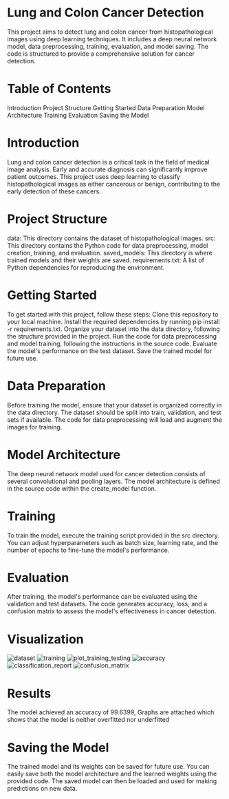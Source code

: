 # Lung and Colon Cancer Detection
This project aims to detect lung and colon cancer from histopathological images using deep learning techniques. It includes a deep neural network model, data preprocessing, training, evaluation, and model saving. The code is structured to provide a comprehensive solution for cancer detection.

# Table of Contents
Introduction
Project Structure
Getting Started
Data Preparation
Model Architecture
Training
Evaluation
Saving the Model

# Introduction
Lung and colon cancer detection is a critical task in the field of medical image analysis. Early and accurate diagnosis can significantly improve patient outcomes. This project uses deep learning to classify histopathological images as either cancerous or benign, contributing to the early detection of these cancers.

# Project Structure
data: This directory contains the dataset of histopathological images. src: This directory contains the Python code for data preprocessing, model creation, training, and evaluation. saved_models: This directory is where trained models and their weights are saved. requirements.txt: A list of Python dependencies for reproducing the environment.

# Getting Started
To get started with this project, follow these steps: Clone this repository to your local machine. Install the required dependencies by running pip install -r requirements.txt. Organize your dataset into the data directory, following the structure provided in the project. Run the code for data preprocessing and model training, following the instructions in the source code. Evaluate the model's performance on the test dataset. Save the trained model for future use.

# Data Preparation
Before training the model, ensure that your dataset is organized correctly in the data directory. The dataset should be split into train, validation, and test sets if available. The code for data preprocessing will load and augment the images for training.

# Model Architecture
The deep neural network model used for cancer detection consists of several convolutional and pooling layers. The model architecture is defined in the source code within the create_model function.

# Training
To train the model, execute the training script provided in the src directory. You can adjust hyperparameters such as batch size, learning rate, and the number of epochs to fine-tune the model's performance.

# Evaluation
After training, the model's performance can be evaluated using the validation and test datasets. The code generates accuracy, loss, and a confusion matrix to assess the model's effectiveness in cancer detection.

# Visualization
![dataset](https://github.com/adi271001/DL-Simplified/assets/67856422/ddeec067-df03-49aa-bd24-5071a69332b3)
![training](https://github.com/adi271001/DL-Simplified/assets/67856422/d8d4ff4b-40f0-4a9a-99f4-25086ab5990e)
![plot_training_testing](https://github.com/adi271001/DL-Simplified/assets/67856422/c1f7d305-ad94-45c4-8fc0-4d4e66ca441b)
![accuracy](https://github.com/adi271001/DL-Simplified/assets/67856422/9298bfe0-890b-4321-9b7d-2f2d156c0637)
![classification_report](https://github.com/adi271001/DL-Simplified/assets/67856422/f6df8216-eb6b-4422-947f-3dc0ce8fd09a)
![confusion_matrix](https://github.com/adi271001/DL-Simplified/assets/67856422/649c373d-64ff-417a-9bd0-04739cc962e2)


# Results 
The model achieved an accuracy of 99.6399, Graphs are attached  which shows that the model is neither overfitted nor underfitted

# Saving the Model
The trained model and its weights can be saved for future use. You can easily save both the model architecture and the learned weights using the provided code. The saved model can then be loaded and used for making predictions on new data.
